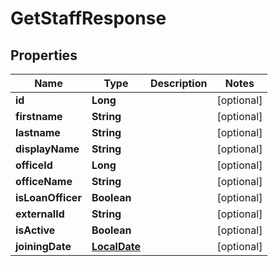 
# GetStaffResponse

## Properties
Name | Type | Description | Notes
------------ | ------------- | ------------- | -------------
**id** | **Long** |  |  [optional]
**firstname** | **String** |  |  [optional]
**lastname** | **String** |  |  [optional]
**displayName** | **String** |  |  [optional]
**officeId** | **Long** |  |  [optional]
**officeName** | **String** |  |  [optional]
**isLoanOfficer** | **Boolean** |  |  [optional]
**externalId** | **String** |  |  [optional]
**isActive** | **Boolean** |  |  [optional]
**joiningDate** | [**LocalDate**](LocalDate.md) |  |  [optional]



